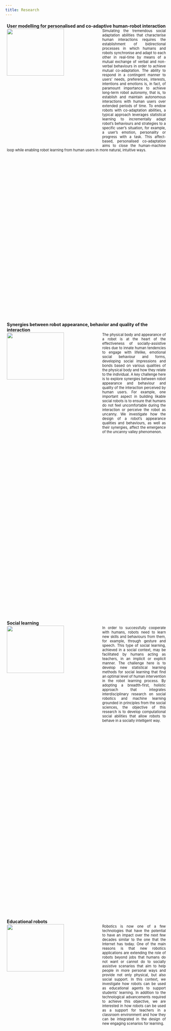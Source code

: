 ```yaml
---
title: Research
---
```

<style>
.iconDetails {
	width:60%;
    height:40%;
	float:left;
	display: inline-block;
	border-radius: 5px;
} 

.container {
    width:100%;
    height:24%;
    padding:1%;
}
h4 {
    margin:0px;
}
</style>

<script>
function toggleAbstract(btn) {
    var x = btn.nextElementSibling;
    if (x.innerHTML === "") {
        x.innerHTML = x.getAttribute("text");
    } else {
        x.innerHTML = "";
    }
}
</script>

<div class='container'>
    <h4>User modelling for personalised and co-adaptive human-robot interaction</h4>
    <div>
	<img src='{{ site.url }}images/research-modeling.jpg' class='iconDetails'>
    </div>  
    <div style="font-size:.8em; text-align: justify;">Simulating the tremendous social adaptation abilities that characterise human interactions requires the establishment of bidirectional processes in which humans and robots synchronise and adapt to each other in real-time by means of a mutual exchange of verbal and non-verbal behaviours in order to achieve mutual co-adaptation. The ability to respond in a contingent manner to users’ needs, preferences, interests, intentions and emotions is, in fact, of paramount importance to achieve long-term robot autonomy, that is, to establish and maintain autonomous interactions with human users over extended periods of time. To endow robots with co-adaptation abilities, a typical approach leverages statistical learning to incrementally adapt robot’s behaviours and strategies to a specific user’s situation, for example, a user’s emotion, personality or progress with a task. This affect-based, personalised co-adaptation aims to close the human-machine loop while enabling robot learning from human users in more natural, intuitive ways. </div>

</div>

<div class='container'>
    <h4>Synergies between robot appearance, behavior and quality of the interaction</h4>
    <div>
	<img src='{{ site.url }}images/research-synergies.jpg' class='iconDetails'>
    </div>  
    <div style="font-size:.8em; text-align: justify;"> The physical body and appearance of a robot is at the heart of the effectiveness of socially-assistive roles due to innate human tendencies to engage with lifelike, emotional social behaviour and forms, developing social impressions and bonds based on various qualities of the physical body and how they relate to the individual. A key challenge here is to explore synergies between robot appearance and behaviour and quality of the interaction perceived by human users. For example, one important aspect in building likable social robots is to ensure that humans do not feel uncomfortable during the interaction or perceive the robot as uncanny. We investigate how the design of a robot’s appearance qualities and behaviours, as well as their synergies, affect the emergence of the uncanny valley phenomenon.</div>
</div>

<div class='container'>
	<h4>Social learning</h4>
    <div>
	<img src='{{ site.url }}images/research-social.jpg' class='iconDetails'>
    </div>  
	<div style="font-size:.8em; text-align: justify;"> In order to successfully cooperate with humans, robots need to learn new skills and behaviours from them, for example, through gesture and speech. This type of social learning, achieved in a social context, may be facilitated by humans acting as teachers, in an implicit or explicit manner. The challenge here is to develop new statistical learning methods for social learning that find an optimal level of human intervention in the robot learning process. By adopting a breadth-first, holistic approach that integrates interdisciplinary research on social robotics and machine learning grounded in principles from the social sciences, the objective of this research is to develop computational social abilities that allow robots to behave in a socially intelligent way.</div>
</div>

<div class='container'>
	<h4>Educational robots</h4>
    <div>
	<img src='{{ site.url }}images/research-education.jpg' class='iconDetails'>
    </div>  
	<div style="font-size:.8em; text-align: justify;"> Robotics is now one of a few technologies that have the potential to have an impact over the next few decades similar to the one that the Internet has today. One of the main reasons is that new robotics applications are extending the role of robots beyond jobs that humans do not want or cannot do to socially assistive scenarios that aim to help people in more personal ways and provide not only physical, but also social support. In this context, we investigate how robots can be used as educational agents to support students’ learning. In addition to the technological advancements required to achieve this objective, we are interested in how robots can be used as a support for teachers in a classroom environment and how they can be integrated in the design of new engaging scenarios for learning.</div>
</div>
